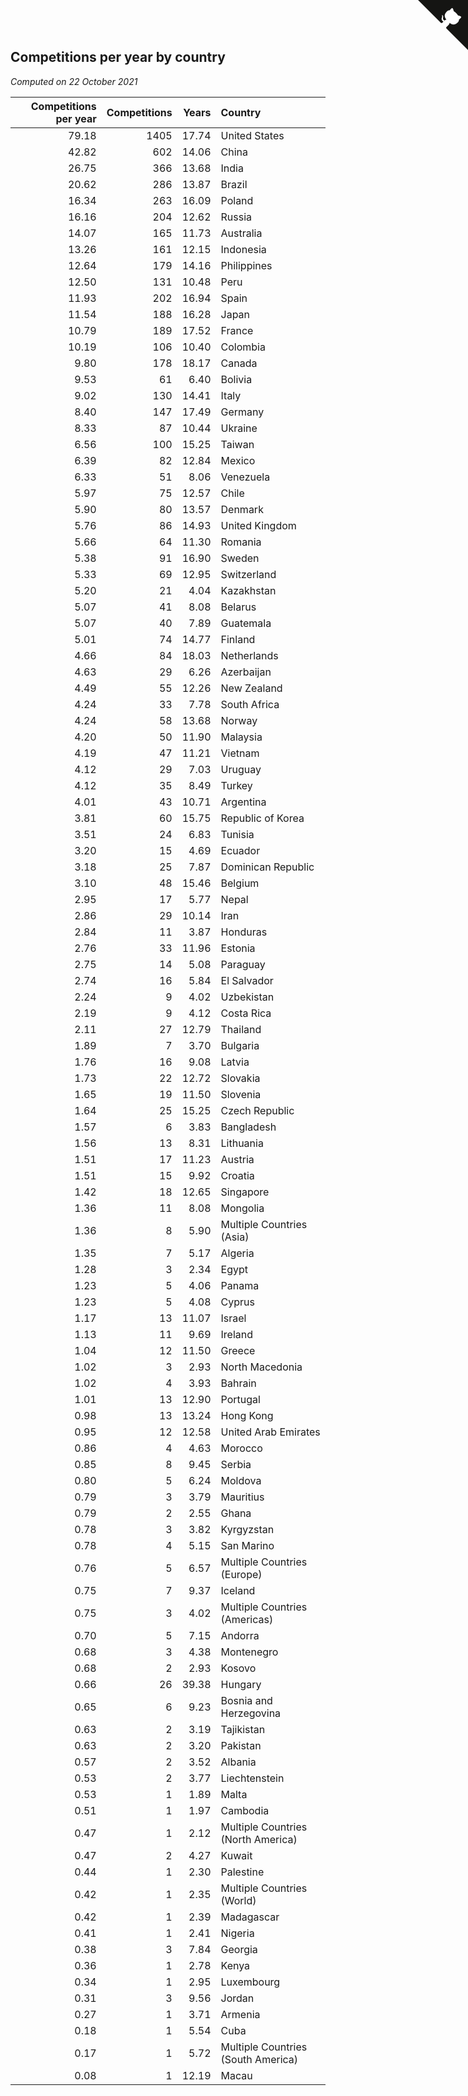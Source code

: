## Competitions per year by country

*Computed on 22 October 2021*

| Competitions per year | Competitions | Years | Country |
| ---: | ---: | ---: | :--- |
| 79.18 | 1405 | 17.74 | United States |
| 42.82 | 602 | 14.06 | China |
| 26.75 | 366 | 13.68 | India |
| 20.62 | 286 | 13.87 | Brazil |
| 16.34 | 263 | 16.09 | Poland |
| 16.16 | 204 | 12.62 | Russia |
| 14.07 | 165 | 11.73 | Australia |
| 13.26 | 161 | 12.15 | Indonesia |
| 12.64 | 179 | 14.16 | Philippines |
| 12.50 | 131 | 10.48 | Peru |
| 11.93 | 202 | 16.94 | Spain |
| 11.54 | 188 | 16.28 | Japan |
| 10.79 | 189 | 17.52 | France |
| 10.19 | 106 | 10.40 | Colombia |
| 9.80 | 178 | 18.17 | Canada |
| 9.53 | 61 | 6.40 | Bolivia |
| 9.02 | 130 | 14.41 | Italy |
| 8.40 | 147 | 17.49 | Germany |
| 8.33 | 87 | 10.44 | Ukraine |
| 6.56 | 100 | 15.25 | Taiwan |
| 6.39 | 82 | 12.84 | Mexico |
| 6.33 | 51 | 8.06 | Venezuela |
| 5.97 | 75 | 12.57 | Chile |
| 5.90 | 80 | 13.57 | Denmark |
| 5.76 | 86 | 14.93 | United Kingdom |
| 5.66 | 64 | 11.30 | Romania |
| 5.38 | 91 | 16.90 | Sweden |
| 5.33 | 69 | 12.95 | Switzerland |
| 5.20 | 21 | 4.04 | Kazakhstan |
| 5.07 | 41 | 8.08 | Belarus |
| 5.07 | 40 | 7.89 | Guatemala |
| 5.01 | 74 | 14.77 | Finland |
| 4.66 | 84 | 18.03 | Netherlands |
| 4.63 | 29 | 6.26 | Azerbaijan |
| 4.49 | 55 | 12.26 | New Zealand |
| 4.24 | 33 | 7.78 | South Africa |
| 4.24 | 58 | 13.68 | Norway |
| 4.20 | 50 | 11.90 | Malaysia |
| 4.19 | 47 | 11.21 | Vietnam |
| 4.12 | 29 | 7.03 | Uruguay |
| 4.12 | 35 | 8.49 | Turkey |
| 4.01 | 43 | 10.71 | Argentina |
| 3.81 | 60 | 15.75 | Republic of Korea |
| 3.51 | 24 | 6.83 | Tunisia |
| 3.20 | 15 | 4.69 | Ecuador |
| 3.18 | 25 | 7.87 | Dominican Republic |
| 3.10 | 48 | 15.46 | Belgium |
| 2.95 | 17 | 5.77 | Nepal |
| 2.86 | 29 | 10.14 | Iran |
| 2.84 | 11 | 3.87 | Honduras |
| 2.76 | 33 | 11.96 | Estonia |
| 2.75 | 14 | 5.08 | Paraguay |
| 2.74 | 16 | 5.84 | El Salvador |
| 2.24 | 9 | 4.02 | Uzbekistan |
| 2.19 | 9 | 4.12 | Costa Rica |
| 2.11 | 27 | 12.79 | Thailand |
| 1.89 | 7 | 3.70 | Bulgaria |
| 1.76 | 16 | 9.08 | Latvia |
| 1.73 | 22 | 12.72 | Slovakia |
| 1.65 | 19 | 11.50 | Slovenia |
| 1.64 | 25 | 15.25 | Czech Republic |
| 1.57 | 6 | 3.83 | Bangladesh |
| 1.56 | 13 | 8.31 | Lithuania |
| 1.51 | 17 | 11.23 | Austria |
| 1.51 | 15 | 9.92 | Croatia |
| 1.42 | 18 | 12.65 | Singapore |
| 1.36 | 11 | 8.08 | Mongolia |
| 1.36 | 8 | 5.90 | Multiple Countries (Asia) |
| 1.35 | 7 | 5.17 | Algeria |
| 1.28 | 3 | 2.34 | Egypt |
| 1.23 | 5 | 4.06 | Panama |
| 1.23 | 5 | 4.08 | Cyprus |
| 1.17 | 13 | 11.07 | Israel |
| 1.13 | 11 | 9.69 | Ireland |
| 1.04 | 12 | 11.50 | Greece |
| 1.02 | 3 | 2.93 | North Macedonia |
| 1.02 | 4 | 3.93 | Bahrain |
| 1.01 | 13 | 12.90 | Portugal |
| 0.98 | 13 | 13.24 | Hong Kong |
| 0.95 | 12 | 12.58 | United Arab Emirates |
| 0.86 | 4 | 4.63 | Morocco |
| 0.85 | 8 | 9.45 | Serbia |
| 0.80 | 5 | 6.24 | Moldova |
| 0.79 | 3 | 3.79 | Mauritius |
| 0.79 | 2 | 2.55 | Ghana |
| 0.78 | 3 | 3.82 | Kyrgyzstan |
| 0.78 | 4 | 5.15 | San Marino |
| 0.76 | 5 | 6.57 | Multiple Countries (Europe) |
| 0.75 | 7 | 9.37 | Iceland |
| 0.75 | 3 | 4.02 | Multiple Countries (Americas) |
| 0.70 | 5 | 7.15 | Andorra |
| 0.68 | 3 | 4.38 | Montenegro |
| 0.68 | 2 | 2.93 | Kosovo |
| 0.66 | 26 | 39.38 | Hungary |
| 0.65 | 6 | 9.23 | Bosnia and Herzegovina |
| 0.63 | 2 | 3.19 | Tajikistan |
| 0.63 | 2 | 3.20 | Pakistan |
| 0.57 | 2 | 3.52 | Albania |
| 0.53 | 2 | 3.77 | Liechtenstein |
| 0.53 | 1 | 1.89 | Malta |
| 0.51 | 1 | 1.97 | Cambodia |
| 0.47 | 1 | 2.12 | Multiple Countries (North America) |
| 0.47 | 2 | 4.27 | Kuwait |
| 0.44 | 1 | 2.30 | Palestine |
| 0.42 | 1 | 2.35 | Multiple Countries (World) |
| 0.42 | 1 | 2.39 | Madagascar |
| 0.41 | 1 | 2.41 | Nigeria |
| 0.38 | 3 | 7.84 | Georgia |
| 0.36 | 1 | 2.78 | Kenya |
| 0.34 | 1 | 2.95 | Luxembourg |
| 0.31 | 3 | 9.56 | Jordan |
| 0.27 | 1 | 3.71 | Armenia |
| 0.18 | 1 | 5.54 | Cuba |
| 0.17 | 1 | 5.72 | Multiple Countries (South America) |
| 0.08 | 1 | 12.19 | Macau |


<a href="https://github.com/jonatanklosko/wca_statistics" class="github-corner" aria-label="View source on Github"><svg width="80" height="80" viewBox="0 0 250 250" style="fill:#151513; color:#fff; position: absolute; top: 0; border: 0; right: 0;" aria-hidden="true"><path d="M0,0 L115,115 L130,115 L142,142 L250,250 L250,0 Z"></path><path d="M128.3,109.0 C113.8,99.7 119.0,89.6 119.0,89.6 C122.0,82.7 120.5,78.6 120.5,78.6 C119.2,72.0 123.4,76.3 123.4,76.3 C127.3,80.9 125.5,87.3 125.5,87.3 C122.9,97.6 130.6,101.9 134.4,103.2" fill="currentColor" style="transform-origin: 130px 106px;" class="octo-arm"></path><path d="M115.0,115.0 C114.9,115.1 118.7,116.5 119.8,115.4 L133.7,101.6 C136.9,99.2 139.9,98.4 142.2,98.6 C133.8,88.0 127.5,74.4 143.8,58.0 C148.5,53.4 154.0,51.2 159.7,51.0 C160.3,49.4 163.2,43.6 171.4,40.1 C171.4,40.1 176.1,42.5 178.8,56.2 C183.1,58.6 187.2,61.8 190.9,65.4 C194.5,69.0 197.7,73.2 200.1,77.6 C213.8,80.2 216.3,84.9 216.3,84.9 C212.7,93.1 206.9,96.0 205.4,96.6 C205.1,102.4 203.0,107.8 198.3,112.5 C181.9,128.9 168.3,122.5 157.7,114.1 C157.9,116.9 156.7,120.9 152.7,124.9 L141.0,136.5 C139.8,137.7 141.6,141.9 141.8,141.8 Z" fill="currentColor" class="octo-body"></path></svg></a><style>.github-corner:hover .octo-arm{animation:octocat-wave 560ms ease-in-out}@keyframes octocat-wave{0%,100%{transform:rotate(0)}20%,60%{transform:rotate(-25deg)}40%,80%{transform:rotate(10deg)}}@media (max-width:500px){.github-corner:hover .octo-arm{animation:none}.github-corner .octo-arm{animation:octocat-wave 560ms ease-in-out}}</style>
